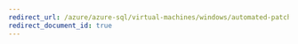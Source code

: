 ```yaml
---
redirect_url: /azure/azure-sql/virtual-machines/windows/automated-patching
redirect_document_id: true
---
```

